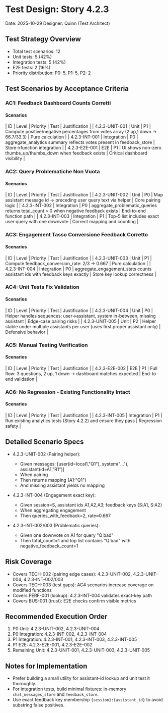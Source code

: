 # Test Design: Story 4.2.3

Date: 2025-10-29
Designer: Quinn (Test Architect)

## Test Strategy Overview

- Total test scenarios: 12
- Unit tests: 5 (42%)
- Integration tests: 5 (42%)
- E2E tests: 2 (16%)
- Priority distribution: P0: 5, P1: 5, P2: 2

## Test Scenarios by Acceptance Criteria

### AC1: Feedback Dashboard Counts Corretti

#### Scenarios

| ID             | Level       | Priority | Test                                                                               | Justification |
| 4.2.3-UNIT-001 | Unit        | P1       | Compute positive/negative percentages from votes array (2 up,1 down → 66.7/33.3)   | Pure calculation |
| 4.2.3-INT-001  | Integration | P0       | aggregate_analytics summary reflects votes present in feedback_store                | Store→function integration |
| 4.2.3-E2E-001  | E2E         | P1       | UI shows non-zero thumbs_up/thumbs_down when feedback exists                        | Critical dashboard visibility |

### AC2: Query Problematiche Non Vuota

#### Scenarios

| ID             | Level       | Priority | Test                                                                                     | Justification |
| 4.2.3-UNIT-002 | Unit        | P0       | Map assistant message id → preceding user query text via helper                          | Core pairing logic |
| 4.2.3-INT-002  | Integration | P0       | aggregate_problematic_queries returns total_count > 0 when negative feedback exists      | End-to-end function path |
| 4.2.3-INT-003  | Integration | P1       | Top-5 list includes exact user query with one downvote                                   | Correct mapping and counting |

### AC3: Engagement Tasso Conversione Feedback Corretto

#### Scenarios

| ID             | Level       | Priority | Test                                                                                  | Justification |
| 4.2.3-UNIT-003 | Unit        | P1       | Compute feedback_conversion_rate: 2/3 → 0.667                                          | Pure calculation |
| 4.2.3-INT-004  | Integration | P0       | aggregate_engagement_stats counts assistant ids with feedback keys exactly              | Store key lookup correctness |

### AC4: Unit Tests Fix Validation

#### Scenarios

| ID             | Level       | Priority | Test                                                                               | Justification |
| 4.2.3-UNIT-004 | Unit        | P0       | Helper handles sequences: user→assistant, system in-between, missing assistant         | Edge-case pairing risks |
| 4.2.3-UNIT-005 | Unit        | P2       | Helper stable under multiple assistants per user (uses first proper assistant only)    | Defensive behavior |

### AC5: Manual Testing Verification

#### Scenarios

| ID             | Level       | Priority | Test                                                                 | Justification |
| 4.2.3-E2E-002  | E2E         | P1       | Full flow: 3 questions, 2 up, 1 down → dashboard matches expected    | End-to-end validation |

### AC6: No Regression - Existing Functionality Intact

#### Scenarios

| ID             | Level       | Priority | Test                                                                                 | Justification |
| 4.2.3-INT-005  | Integration | P1       | Run existing analytics tests (Story 4.2.2) and ensure they pass                      | Regression safety |

## Detailed Scenario Specs

- 4.2.3-UNIT-002 (Pairing helper):
  - Given messages: [user(id=local1,"Q1"), system("…"), assistant(id=A1,"R1")]
  - When pairing
  - Then returns mapping {A1:"Q1"}
  - And missing assistant yields no mapping

- 4.2.3-INT-004 (Engagement exact key):
  - Given session=S, assistant ids A1,A2,A3; feedback keys {S:A1, S:A2}
  - When aggregating engagement
  - Then queries_with_feedback=2, rate≈0.667

- 4.2.3-INT-002/003 (Problematic queries):
  - Given one downvote on A1 for query "Q bad"
  - Then total_count=1 and top list contains "Q bad" with negative_feedback_count=1

## Risk Coverage

- Covers TECH-002 (pairing edge cases): 4.2.3-UNIT-002, 4.2.3-UNIT-004, 4.2.3-INT-002/003
- Covers TECH-003 (test gaps): AC4 scenarios increase coverage on modified functions
- Covers PERF-001 (lookup): 4.2.3-INT-004 validates exact-key path
- Covers BUS-001 (trust): E2E checks confirm visible metrics

## Recommended Execution Order

1. P0 Unit: 4.2.3-UNIT-002, 4.2.3-UNIT-004
2. P0 Integration: 4.2.3-INT-002, 4.2.3-INT-004
3. P1 Integration: 4.2.3-INT-001, 4.2.3-INT-003, 4.2.3-INT-005
4. P1 E2E: 4.2.3-E2E-001, 4.2.3-E2E-002
5. Remaining Unit: 4.2.3-UNIT-001, 4.2.3-UNIT-003, 4.2.3-UNIT-005

## Notes for Implementation

- Prefer building a small utility for assistant-id lookup and unit test it thoroughly.
- For integration tests, build minimal fixtures: in-memory `chat_messages_store` and `feedback_store`.
- Use exact feedback key membership `{session}:{assistant_id}` to avoid substring false positives.

